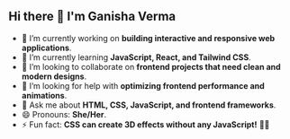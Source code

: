 ## Hi there 👋 I'm Ganisha Verma 
  

- 🔭 I’m currently working on **building interactive and responsive web applications**.  
- 🌱 I’m currently learning **JavaScript, React, and Tailwind CSS**.  
- 👯 I’m looking to collaborate on **frontend projects that need clean and modern designs**.  
- 🤔 I’m looking for help with **optimizing frontend performance and animations**.  
- 💬 Ask me about **HTML, CSS, JavaScript, and frontend frameworks**.   
- 😄 Pronouns: **She/Her**.  
- ⚡ Fun fact: **CSS can create 3D effects without any JavaScript!** 🎨✨  



<!--
**Ganishaverma19/Ganishaverma19** is a ✨ _special_ ✨ repository because its `README.md` (this file) appears on your GitHub profile.

Here are some ideas to get you started:

- 🔭 I’m currently working on ...
- 🌱 I’m currently learning ...
- 👯 I’m looking to collaborate on ...
- 🤔 I’m looking for help with ...
- 💬 Ask me about ...
- 📫 How to reach me: ...
- 😄 Pronouns: ...
- ⚡ Fun fact: ...
-->
